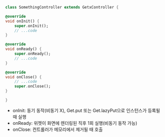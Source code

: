 ```dart
class SomethingController extends GetxController {

@override
void onInit() {
	super.onInit();
	// ...code
}

@override
void onReady() {
	super.onReady();
	// ...code
}

@override
void onClose() {
	// ...code
	super.onClose();
}

}
```

* onInit: 동기 동작(비동기 X), Get.put 또는 Get.lazyPut으로 인스턴스가 등록될 때 실행
* onReady: 위젯이 화면에 렌더링된 직후 1회 실행(비동기 동작 가능)
* onClose: 컨트롤러가 메모리에서 제거될 때 호출
